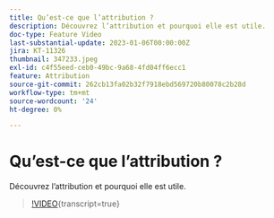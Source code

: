 ```yaml
---
title: Qu’est-ce que l’attribution ?
description: Découvrez l’attribution et pourquoi elle est utile.
doc-type: Feature Video
last-substantial-update: 2023-01-06T00:00:00Z
jira: KT-11326
thumbnail: 347233.jpeg
exl-id: c4f55eed-ceb0-49bc-9a68-4fd04ff6ecc1
feature: Attribution
source-git-commit: 262cb13fa02b32f7918ebd569720b80078c2b28d
workflow-type: tm+mt
source-wordcount: '24'
ht-degree: 0%

---
```


# Qu’est-ce que l’attribution ?

Découvrez l’attribution et pourquoi elle est utile.

>[!VIDEO](https://video.tv.adobe.com/v/347233/?learn=on){transcript=true}
